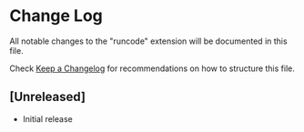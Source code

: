 # Change Log

All notable changes to the "runcode" extension will be documented in this file.

Check [Keep a Changelog](http://keepachangelog.com/) for recommendations on how to structure this file.

## [Unreleased]

- Initial release
